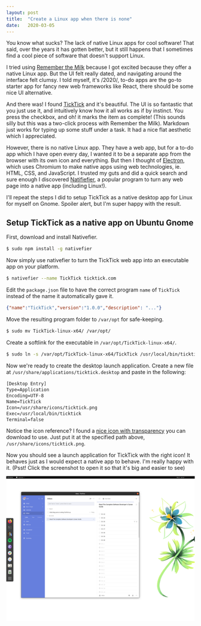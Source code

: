 ```yaml
---
layout: post
title:  "Create a Linux app when there is none"
date:   2020-03-05
---
```


You know what sucks? The lack of native Linux apps for cool software! That said,
over the years it has gotten better, but it still happens that I sometimes find
a cool piece of software that doesn't support Linux.

I tried using [Remember the Milk](https://www.rememberthemilk.com/) because I
got excited because they offer a native Linux app. But the UI felt really dated,
and navigating around the interface felt clumsy. I told myself, it's /2020/,
to-do apps are the go-to starter app for fancy new web frameworks like React,
there should be some nice UI alternative.

And there was! I found [TickTick](https://ticktick.com/) and it's beautiful. The
UI is so fantastic that you just use it, and intuitively know how it all works
as if by instinct. You press the checkbox, and oh! it marks the item as
complete! (This sounds silly but this was a two-click process with Remember the
Milk). Markdown just works for typing up some stuff under a task. It had a nice
flat aesthetic which I appreciated.

However, there is no native Linux app. They have a web app, but for a to-do app
which I have open every day, I wanted it to be a separate app from the browser
with its own icon and everything. But then I thought of
[Electron](https://www.electronjs.org/), which uses Chromium to make native apps
using web technologies, ie. HTML, CSS, and JavaScript. I trusted my guts and did
a quick search and sure enough I discovered
[Natifiefier](https://github.com/jiahaog/nativefier), a popular program to turn
any web page into a native app (including Linux!).

I'll repeat the steps I did to setup TickTick as a native desktop app for Linux
for myself on Gnome. Spoiler alert, but I'm super happy with the result.

## Setup TickTick as a native app on Ubuntu Gnome

First, download and install Nativefier.

```bash
$ sudo npm install -g nativefier
```

Now simply use nativefier to turn the TickTick web app into an executable app
on your platform.

```bash
$ nativefier --name TickTick ticktick.com
```

Edit the `package.json` file to have the correct program `name` of `TickTick`
instead of the name it automatically gave it.

```json
{"name":"TickTick","version":"1.0.0","description": "..."}
```

Move the resulting program folder to `/var/opt` for safe-keeping.

```bash
$ sudo mv TickTick-linux-x64/ /var/opt/
```

Create a softlink for the executable in `/var/opt/TickTick-linux-x64/`.

```bash
$ sudo ln -s /var/opt/TickTick-linux-x64/TickTick /usr/local/bin/ticktick
```

Now we're ready to create the desktop launch application. Create a new file at
`/usr/share/applications/ticktick.desktop` and paste in the following:

```
[Desktop Entry]
Type=Application
Encoding=UTF-8
Name=TickTick
Icon=/usr/share/icons/ticktick.png
Exec=/usr/local/bin/ticktick
Terminal=false
```

Notice the icon reference? I found a [nice icon with
transparency](https://assets.materialup.com/uploads/8763d323-a869-4f8d-8c06-313cbe791243/preview.png)
you can download to use. Just put it at the specified path above,
`/usr/share/icons/ticktick.png`.

Now you should see a launch application for TickTick with the right icon! It
behaves just as I would expect a native app to behave. I'm really happy with it.
(Psst! Click the screenshot to open it so that it's big and easier to see)

[![TickTick native Linux app screenshot](/assets/ticktick.png)](/assets/ticktick.png)
